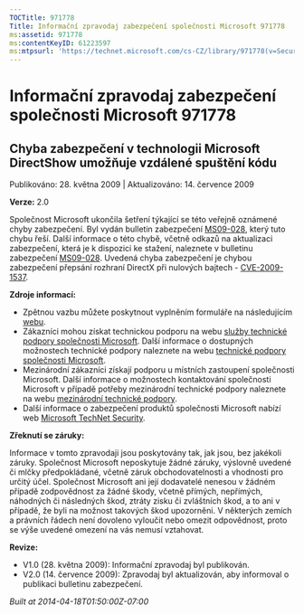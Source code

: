 ```yaml
---
TOCTitle: 971778
Title: Informační zpravodaj zabezpečení společnosti Microsoft 971778
ms:assetid: 971778
ms:contentKeyID: 61223597
ms:mtpsurl: 'https://technet.microsoft.com/cs-CZ/library/971778(v=Security.10)'
---
```


Informační zpravodaj zabezpečení společnosti Microsoft 971778
=============================================================

Chyba zabezpečení v technologii Microsoft DirectShow umožňuje vzdálené spuštění kódu
------------------------------------------------------------------------------------

Publikováno: 28. května 2009 | Aktualizováno: 14. července 2009

**Verze:** 2.0

Společnost Microsoft ukončila šetření týkající se této veřejně oznámené chyby zabezpečení. Byl vydán bulletin zabezpečení [MS09-028](http://go.microsoft.com/fwlink/?linkid=152887), který tuto chybu řeší. Další informace o této chybě, včetně odkazů na aktualizaci zabezpečení, která je k dispozici ke stažení, naleznete v bulletinu zabezpečení [MS09-028](http://go.microsoft.com/fwlink/?linkid=152887). Uvedená chyba zabezpečení je chybou zabezpečení přepsání rozhraní DirectX při nulových bajtech - [CVE-2009-1537](http://www.cve.mitre.org/cgi-bin/cvename.cgi?name=cve-2009-1537).

**Zdroje informací:**

-   Zpětnou vazbu můžete poskytnout vyplněním formuláře na následujícím [webu](https://support.microsoft.com/common/survey.aspx?scid=sw;en;1257&amp;showpage=1&amp;ws=technet&amp;sd=tech).
-   Zákazníci mohou získat technickou podporu na webu [služby technické podpory společnosti Microsoft](http://go.microsoft.com/fwlink/?linkid=21131). Další informace o dostupných možnostech technické podpory naleznete na webu [technické podpory společnosti Microsoft](http://support.microsoft.com/).
-   Mezinárodní zákazníci získají podporu u místních zastoupení společnosti Microsoft. Další informace o možnostech kontaktování společnosti Microsoft v případě potřeby mezinárodní technické podpory naleznete na webu [mezinárodní technické podpory](http://go.microsoft.com/fwlink/?linkid=21155).
-   Další informace o zabezpečení produktů společnosti Microsoft nabízí web [Microsoft TechNet Security](http://go.microsoft.com/fwlink/?linkid=21132).

**Zřeknutí se záruky:**

Informace v tomto zpravodaji jsou poskytovány tak, jak jsou, bez jakékoli záruky. Společnost Microsoft neposkytuje žádné záruky, výslovně uvedené či mlčky předpokládané, včetně záruk obchodovatelnosti a vhodnosti pro určitý účel. Společnost Microsoft ani její dodavatelé nenesou v žádném případě zodpovědnost za žádné škody, včetně přímých, nepřímých, náhodných či následných škod, ztráty zisku či zvláštních škod, a to ani v případě, že byli na možnost takových škod upozorněni. V některých zemích a právních řádech není dovoleno vyloučit nebo omezit odpovědnost, proto se výše uvedené omezení na vás nemusí vztahovat.

**Revize:**

-   V1.0 (28. května 2009): Informační zpravodaj byl publikován.
-   V2.0 (14. července 2009): Zpravodaj byl aktualizován, aby informoval o publikaci bulletinu zabezpečení.

*Built at 2014-04-18T01:50:00Z-07:00*
